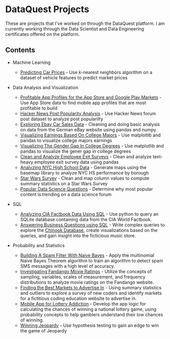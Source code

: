 # DataQuest Projects

These are projects that I've worked on through the DataQuest platform. I am currently working through the Data Scientist and Data Engineering certificates offered on the platform.

## Contents


* Machine Learning
   * [Predicting Car Prices](https://github.com/ronpatel916/Data-Science-Projects/blob/master/Predicting%20Car%20Prices/Predicting%20Car%20Prices.ipynb) - Use k-nearest neighbors algorithm on a dataset of vehicle features to predict market prices


* Data Analysis and Visualization
   * [Profitable App Profiles for the App Store and Google Play Markets](https://github.com/ronpatel916/crunchy-PB/blob/master/Profitable%20App%20Profiles%20for%20the%20App%20Store%20and%20Google%20Play%20Markets.ipynb) - Use App Store data to find mobile app profiles that are most profitable to build
   * [Hacker News Post Popularity Analysis](https://github.com/ronpatel916/crunchy-PB/blob/master/Hacker%20News%20Post%20Popularity%20Analysis.ipynb) - Use Hacker News forum post dataset to analyze post popularilty
   * [Exploring Ebay Car Sales Data](https://github.com/ronpatel916/crunchy-PB/blob/master/Exploring%20Ebay%20Car%20Sales%20Data.ipynb) - Cleaning and doing basic analysis on data from the German eBay website using pandas and numpy
   * [Visualizing Earnings Based On College Majors](https://github.com/ronpatel916/crunchy-PB/blob/master/Visualizing%20Earnings%20Based%20on%20College%20Majors.ipynb) - Use matplotlib and pandas to visualize college majors earnings
   * [Visualizing The Gender Gap In College Degrees](https://github.com/ronpatel916/crunchy-PB/blob/master/Visualizing%20the%20Gender%20Gap%20In%20College%20Degrees.ipynb) - Use matplotlib and pandas to visualize the gener gap in college degrees
   * [Clean and Analyze Employee Exit Surveys](https://github.com/ronpatel916/crunchy-PB/blob/master/Clean%20and%20Analyze%20Employee%20Exit%20Surveys.ipynb) - Clean and analyze text-heavy employee exit survey data using pandas
   * [Analyzing NYC High School Data](https://github.com/ronpatel916/crunchy-PB/blob/master/Analyzing%20CIA%20Factbook%20Data%20Using%20SQL.ipynb) - Generate maps using the basemap library to analyze NYC HS performance by borough
   * [Star Wars Survey](https://github.com/ronpatel916/crunchy-PB/blob/master/Star%20Wars%20Survey.ipynb) - Clean and map column values to compute summary statistics on a Star Wars Survey
   * [Popular Data Science Questions]() - Determine why most popular content is trending on a data science forum

* SQL
   * [Analyzing CIA Factbook Data Using SQL](https://github.com/ronpatel916/crunchy-PB/blob/master/Analyzing%20CIA%20Factbook%20Data%20Using%20SQL.ipynb) - Use python to query an SQLite database containing data from the CIA World Factbook.
   * [Answering Business Questions using SQL](https://github.com/ronpatel916/crunchy-PB/blob/master/Answering%20Business%20Questions%20with%20SQL.ipynb) - Write complex queries to explore the [Chinook Database](https://github.com/lerocha/chinook-database), create visualizations based on the queries, and gain insight into the ficticious music store.
   
  
* Probability and Statistics
   * [Building A Spam Filter With Naive Bayes](https://github.com/ronpatel916/Data-Science-Projects/blob/master/Building%20A%20Spam%20Filter%20With%20Naive%20Bayes/Building%20A%20Spam%20Filter%20With%20Naive%20Bayes.ipynb) - Apply the multinomial Naive Bayes Theorem algorithm to train an algorithm to detect spam SMS messages with a high level of accuracy. 
   * [Investigating Fandango Movie Ratings](https://github.com/ronpatel916/crunchy-PB/blob/master/Investigating%20Fandango%20Movie%20Ratings.ipynb) - Utilize the concepts of sampling, variables, scales of measurement, and frequency distributions to analyze movie ratings on the Fandango website.
   * [Finding the Best Markets to Advertise In](https://github.com/ronpatel916/crunchy-PB/blob/master/Finding%20the%20Best%20Markets%20to%20Advertise%20In.ipynb) - Using summary statistics and outliers to explore a survey of new coders and identify markets for a fictitious coding education website to advertise in.
   * [Mobile App for Lottery Addiction](https://github.com/ronpatel916/crunchy-PB/blob/master/Mobile%20App%20for%20Lottery%20Addiction.ipynb) - Develop the app logic for calculating the chances of winning a national lottery game, using probability concepts to help gamblers understand their low chances of winning.
   * [Winning Jeopardy](https://github.com/ronpatel916/Data-Science-Projects/blob/master/Winning%20Jeopardy/Winning%20Jeopardy.ipynb) - Use hypothesis testing to gain an edge to win the game of Jeopardy
